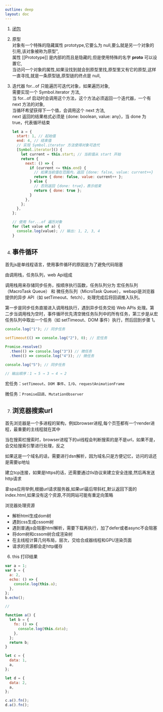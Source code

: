```yaml
---
outline: deep
layout: doc
---
```


1. [闭包](closure)
2. 原型  
   对象有一个特殊的隐藏属性 prototype,它要么为 null,要么就是另一个对象的引用,该对象被称为原型",  
   属性 [[Prototype]] 是内部的而且是隐藏的,但是使用特殊的名字 **proto** 可以设置它,  
   当访问一个对象的属性,如果没找到就会到原型里找,原型里又有它的原型,这样一直寻找,就是一条原型链,原型链的终点是 null,
3. 迭代器
   for...of 只能遍历可迭代对象，如果遍历对象,  
   需要实现一个 Symbol.iterator 方法,  
   当 for...of 启动时会调用这个方法，这个方法必须返回一个迭代器，一个有 next 方法的对象,  
   当循环希望获得下一个值，会调用这个 next 方法,  
   next 返回的结果格式必须是 {done: boolean, value: any}，当 done 为 true，代表循环结束

   ```js
   let a = {
     start: 1, // 起始值
     end: 4, // 结束值
     // 实现 Symbol.iterator 方法使得对象可迭代
     [Symbol.iterator]() {
       let current = this.start; // 当前值从 start 开始
       return {
         next: () => {
           if (current <= this.end) {
             // 如果当前值在范围内，返回 {done: false, value: current++}
             return { done: false, value: current++ };
           } else {
             // 否则返回 {done: true}，表示结束
             return { done: true };
           }
         },
       };
     },
   };

   // 使用 for...of 遍历对象
   for (let value of a) {
     console.log(value); // 输出: 1, 2, 3, 4
   }
   ```
4. ## 事件循环
首先js是单线程语言，使用事件循环的原因是为了避免代码阻塞

由调用栈，任务队列，web Api组成

调用栈用来存储同步任务，按顺序执行函数，任务队列分为 宏任务队列（MacroTask Queue） 和 微任务队列（MicroTask Queue），webapi是浏览器提供的异步 API（如 setTimeout、fetch），处理完成后将回调推入队列。

第一步是同步任务直接进入调用栈执行，遇到异步任务交给 Web APIs 处理。第二步当调用栈为空时，事件循环优先清空微任务队列中的所有任务，第三步是从宏任务队列中取出一个任务（如 setTimeout、DOM 事件）执行，然后回到步骤 1。
```js
console.log("1"); // 同步任务

setTimeout(() => console.log("2"), 0); // 宏任务

Promise.resolve()
  .then(() => console.log("3")) // 微任务
  .then(() => console.log("4")); // 微任务

console.log("5"); // 同步任务

// 输出顺序：1 → 5 → 3 → 4 → 2
```
宏任务：`setTimeout`、`DOM 事件`、`I/O`、`requestAnimationFrame`

微任务：`Promise回调`、`MutationObserver`

7. ## 浏览器搜索url
首先浏览器是一个多进程的架构，例如browser进程,每个页签都有一个render进程，最重要的主线程就在其中

当在搜索栏搜索时，browser进程下的ui线程会判断搜索的是不是url，如果不是，会交给搜索引擎进行处理，反之

如果这是一个域名的话，需要进行dsn解析，因为域名只是方便记忆，访问的话还是需要ip地址

建立tcp连接，如果是https的话，还需要通过tls协议来建立安全连接,然后再发送http请求

拿spa应用举例,根据url请求服务器,如果url最后带斜杠,默认返回下面的index.html,如果没有这个资源,不同网站可能有重定向策略


浏览器处理资源
* 解析html生成dom树
* 遇到css生成cssom树
* 遇到普通js会阻塞html解析，需要下载再执行，加了defer或者async不会阻塞
* 将dom树和cssom树合成渲染树
* 在主线程计算几何布局，层次，交给合成器线程和GPU渲染页面
* 请求的资源都会走http缓存

6. this 打印结果

```js
var a = 1;
var b = {
  a: 2,
  echo: () => {
    console.log(this.a);
  },
};
b.echo();

//

function a() {
  let b = {
    fn: () => {
      console.log(this.data);
    },
  };
  return b;
}

let c = {
  data: 1,
  a,
};

let d = {
  data: 2,
  a,
};

c.a().fn();
d.a().fn();
```

